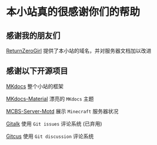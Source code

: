 # 本小站真的很感谢你们的帮助

## 感谢我的朋友们

[ReturnZeroGirl](https://github.com/ReturnZeroGirl) 提供了本小站的域名，并对服务器文档加以改进

## 感谢以下开源项目

[MKdocs](https://github.com/mkdocs/mkdocs) 整个小站的框架

[MKdocs-Material](https://github.com/squidfunk/mkdocs-material) 漂亮的 `MKdocs` 主题

[MCBS-Server-Motd](https://github.com/BlackBEDevelopment/MCBE-Server-Motd) 展示 `Minecraft` 服务器状况

[Gitalk](https://github.com/gitalk/gitalk) 使用 `Git issues` 评论系统 (已弃用)

[Gitcus](https://github.com/apps/giscus) 使用 `Git discussion` 评论系统
